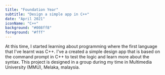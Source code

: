 ```yaml
---
title: "Foundation Year"
subtitle: "Design a simple app in C++"
date: "April 2021"
iconName: "C++"
background: "#008ff8"
foreground: "#fff"
---
```


At this time, I started learning about programming where the first language that I've learnt was C++. I've a created a simple design app that is based on the command prompt in C++ to test the logic and learn more about the syntax. This project is designed in a group during my time in Multimedia University (MMU), Melaka, malaysia.
